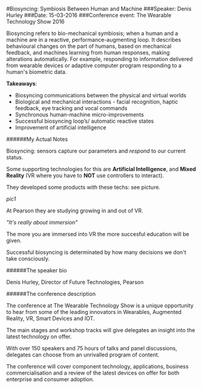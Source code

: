 #Biosyncing: Symbiosis Between Human and Machine
###Speaker: Denis Hurley
###Date: 15-03-2016
###Conference event: The Wearable Technology Show 2016

Biosyncing refers to bio-mechanical symbiosis; when a human and a machine are in a reactive, performance-augmenting loop. It describes behavioural changes on the part of humans, based on mechanical feedback, and machines learning from human responses, making alterations automatically. For example, responding to information delivered from wearable devices or adaptive computer program responding to a human's biometric data. 

**Takeaways**:

- Biosyncing communications between the physical and virtual worlds
- Biological and mechanical interactions - facial recognition, haptic feedback, eye tracking and vocal commands
- Synchronous human-machine micro-improvements
- Successful biosyncing loop’s/ automatic reactive states
- Improvement of artificial intelligence

######My Actual Notes

Biosyncing: sensors capture our parameters and *respond* to our current status.

Some supporting technologies for this are **Artificial Intelligence**, and **Mixed Reality** (VR where you have to **NOT** use controllers to interact).

They developed some products with these techs: see picture.

*pic1*

At Pearson they are studying growing in and out of VR.

*"It's really about immersion"*

The more you are immersed into VR the more succesful education will be given.

Successful biosyncing is determinated by how many decisions we don't take consciously.

######The speaker bio

Denis Hurley, Director of Future Technologies, Pearson

######The conference description

The conference at The Wearable Technology Show is a unique opportunity to hear from some of the leading innovators in Wearables, Augmented Reality, VR, Smart Devices and IOT.

The main stages and workshop tracks will give delegates an insight into the latest technology on offer.

With over 150 speakers and 75 hours of talks and panel discussions, delegates can choose from an unrivalled program of content.

The conference will cover component technology, applications, business commercialisation and a review of the latest devices on offer for both enterprise and consumer adoption.